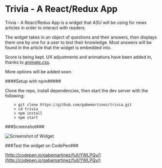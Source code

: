 # Trivia - A React/Redux App

Trivia - A React/Redux App is a widget that ASU will be using for news articles in order to interact with readers.

The widget takes in an object of questions and their answers, then displays them one by one for a user to test their knowledge. Most answers will be found in the article that the widget is embedded into.

Score is being kept. UX adjustments and animations have been added in, thanks to [animate.css](https://daneden.github.io/animate.css/).

More options will be added soon.

####Setup with npm#####

Clone the repo, install dependencies, then start the dev server with the following:

```
	> git clone https://github.com/gabemartinez/trivia.git
	> cd trivia
	> npm install
	> npm start
```

###Screenshot###

![Screenshot of Widget](http://i.imgur.com/4fv16kT.png)

###Test the widget on CodePen###

[http://codepen.io/gabemartinez/full/YWLPQv/](http://codepen.io/gabemartinez/full/YWLPQv/)
